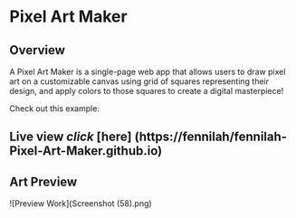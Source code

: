 # Pixel Art Maker 

## Overview

A Pixel Art Maker is a single-page web app that allows users to draw pixel art on a customizable canvas using grid of squares representing their design, and apply colors to those squares to create a digital masterpiece! 

Check out this example:

## Live view *click* [here] (https://fennilah/fennilah-Pixel-Art-Maker.github.io)

## Art Preview

![Preview Work](Screenshot (58).png)

